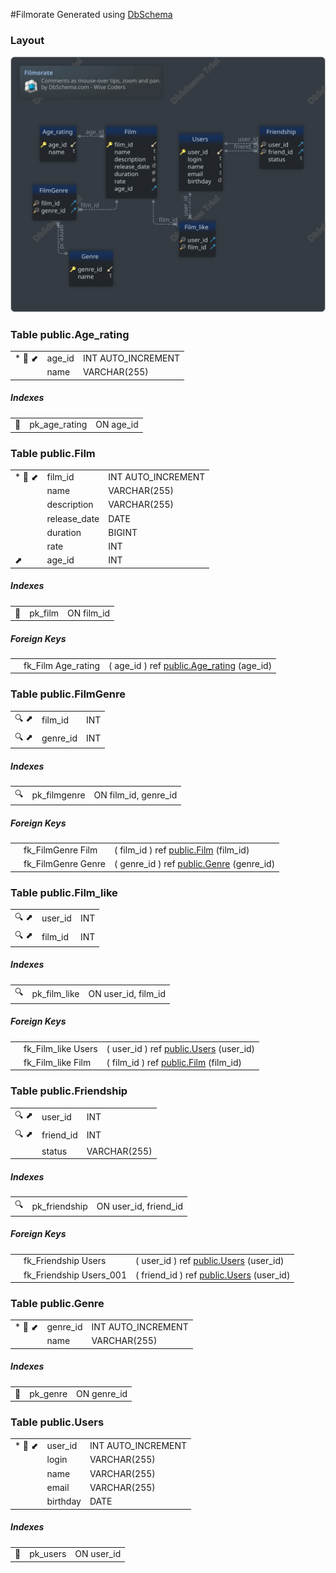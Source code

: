 #Filmorate
Generated using [DbSchema](https://dbschema.com)




### Layout
![img](./Layout.svg)



### Table public.Age_rating
| | | |
|---|---|---|
| * &#128273;  &#11019; | age\_id| INT AUTO_INCREMENT |
|  | name| VARCHAR(255)  |


##### Indexes
| | | |
|---|---|---|
| &#128273;  | pk\_age\_rating | ON age\_id|



### Table public.Film
| | | |
|---|---|---|
| * &#128273;  &#11019; | film\_id| INT AUTO_INCREMENT |
|  | name| VARCHAR(255)  |
|  | description| VARCHAR(255)  |
|  | release\_date| DATE  |
|  | duration| BIGINT  |
|  | rate| INT  |
| &#11016; | age\_id| INT  |


##### Indexes
| | | |
|---|---|---|
| &#128273;  | pk\_film | ON film\_id|

##### Foreign Keys
| | | |
|---|---|---|
|  | fk_Film Age_rating | ( age\_id ) ref [public.Age\_rating](#Age\_rating) (age\_id) |




### Table public.FilmGenre
| | | |
|---|---|---|
| &#128269; &#11016; | film\_id| INT  |
| &#128269; &#11016; | genre\_id| INT  |


##### Indexes
| | | |
|---|---|---|
| &#128269;  | pk\_filmgenre | ON film\_id, genre\_id|

##### Foreign Keys
| | | |
|---|---|---|
|  | fk_FilmGenre Film | ( film\_id ) ref [public.Film](#Film) (film\_id) |
|  | fk_FilmGenre Genre | ( genre\_id ) ref [public.Genre](#Genre) (genre\_id) |




### Table public.Film_like
| | | |
|---|---|---|
| &#128269; &#11016; | user\_id| INT  |
| &#128269; &#11016; | film\_id| INT  |


##### Indexes
| | | |
|---|---|---|
| &#128269;  | pk\_film\_like | ON user\_id, film\_id|

##### Foreign Keys
| | | |
|---|---|---|
|  | fk_Film_like Users | ( user\_id ) ref [public.Users](#Users) (user\_id) |
|  | fk_Film_like Film | ( film\_id ) ref [public.Film](#Film) (film\_id) |




### Table public.Friendship
| | | |
|---|---|---|
| &#128269; &#11016; | user\_id| INT  |
| &#128269; &#11016; | friend\_id| INT  |
|  | status| VARCHAR(255)  |


##### Indexes
| | | |
|---|---|---|
| &#128269;  | pk\_friendship | ON user\_id, friend\_id|

##### Foreign Keys
| | | |
|---|---|---|
|  | fk_Friendship Users | ( user\_id ) ref [public.Users](#Users) (user\_id) |
|  | fk_Friendship Users_001 | ( friend\_id ) ref [public.Users](#Users) (user\_id) |




### Table public.Genre
| | | |
|---|---|---|
| * &#128273;  &#11019; | genre\_id| INT AUTO_INCREMENT |
|  | name| VARCHAR(255)  |


##### Indexes
| | | |
|---|---|---|
| &#128273;  | pk\_genre | ON genre\_id|



### Table public.Users
| | | |
|---|---|---|
| * &#128273;  &#11019; | user\_id| INT AUTO_INCREMENT |
|  | login| VARCHAR(255)  |
|  | name| VARCHAR(255)  |
|  | email| VARCHAR(255)  |
|  | birthday| DATE  |


##### Indexes
| | | |
|---|---|---|
| &#128273;  | pk\_users | ON user\_id|




